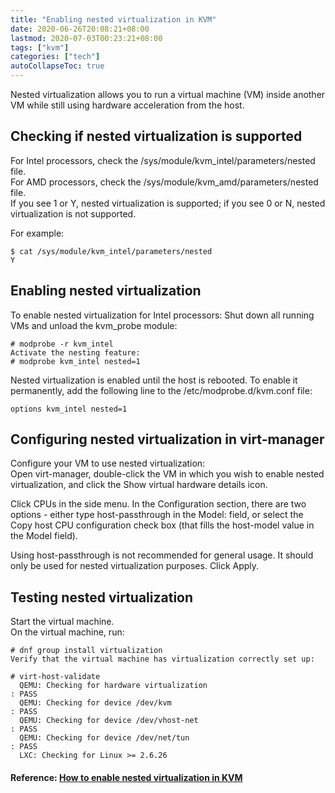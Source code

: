 ```yaml
---
title: "Enabling nested virtualization in KVM"
date: 2020-06-26T20:08:21+08:00
lastmod: 2020-07-03T00:23:21+08:00
tags: ["kvm"]
categories: ["tech"]
autoCollapseToc: true
---
```

Nested virtualization allows you to run a virtual machine (VM) inside another VM
 while still using hardware acceleration from the host.
<!--more-->

## Checking if nested virtualization is supported
For Intel processors, check the /sys/module/kvm_intel/parameters/nested file.  
For AMD processors, check the /sys/module/kvm_amd/parameters/nested file.  
If you see 1 or Y, nested virtualization is supported; if you see 0 or N, nested virtualization is not supported.

For example:
```
$ cat /sys/module/kvm_intel/parameters/nested
Y
```
## Enabling nested virtualization
To enable nested virtualization for Intel processors:
Shut down all running VMs and unload the kvm_probe module:
```
# modprobe -r kvm_intel
Activate the nesting feature:
# modprobe kvm_intel nested=1
```
Nested virtualization is enabled until the host is rebooted. To enable it permanently, add the following line to the /etc/modprobe.d/kvm.conf file:
```
options kvm_intel nested=1
```
## Configuring nested virtualization in virt-manager
Configure your VM to use nested virtualization:  
Open virt-manager, double-click the VM in which you wish to enable nested virtualization, and click the Show virtual hardware details icon.

Click CPUs in the side menu. In the Configuration section, there are two options - either type host-passthrough in the Model: field, or select the Copy host CPU configuration check box (that fills the host-model value in the Model field).

Using host-passthrough is not recommended for general usage. It should only be used for nested virtualization purposes.
Click Apply.

## Testing nested virtualization
Start the virtual machine.  
On the virtual machine, run:
```
# dnf group install virtualization
Verify that the virtual machine has virtualization correctly set up:

# virt-host-validate
  QEMU: Checking for hardware virtualization                                 : PASS
  QEMU: Checking for device /dev/kvm                                         : PASS
  QEMU: Checking for device /dev/vhost-net                                   : PASS
  QEMU: Checking for device /dev/net/tun                                     : PASS
  LXC: Checking for Linux >= 2.6.26           
```
#### Reference: [How to enable nested virtualization in KVM](https://docs.fedoraproject.org/en-US/quick-docs/using-nested-virtualization-in-kvm/index.html)

